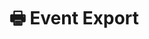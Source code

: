 ---
title: 🖶 Event Export
layout: event_export
faction_goals_goblin:
 - Steal 5 sets of smelling salts over the course of the event
 - Steal 10 leaves over the course of the event
 - Steal 1 stockpile
 - Guard and prevent adventurers from using a pioneer card.  PCs must retreat
 - Create havoc in Tavern building for 10 minutes straight
faction_goals_gnoll:
 - Consume 5 limbs over the course of the event
 - Create 1 Gnoll Glutton
 - Guard and prevent adventurers from using a pioneer card. PCs must retreat
 - Make 10 PCs run with fear using the howl special ability over the course of the event
 - Steal 5 alcohol or meal items
faction_goals_undead:
 - Consume 5 Energy over the course of the event
 - Steal 1 Enchanting item
 - Guard and prevent adventurers from using a Stockpile. PCs must retreat
 - Drop 10 PCs using innate harm damage
 - Kill 1 PC and make them lose an essence point
---